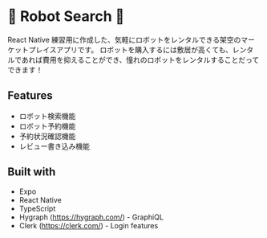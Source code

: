 # 🤖 Robot Search 🤖

React Native 練習用に作成した、気軽にロボットをレンタルできる架空のマーケットプレイスアプリです。
ロボットを購入するには敷居が高くても、レンタルであれば費用を抑えることができ、憧れのロボットをレンタルすることだってできます！

## Features

- ロボット検索機能
- ロボット予約機能
- 予約状況確認機能
- レビュー書き込み機能

## Built with

- Expo
- React Native
- TypeScript
- Hygraph (https://hygraph.com/) - GraphiQL
- Clerk (https://clerk.com/) - Login features
